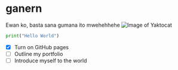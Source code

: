 # ganern # 

Ewan ko, basta sana gumana ito mwehehhehe
![Image of Yaktocat](https://octodex.github.com/images/yaktocat.png)

``` Python
print("Hello World")
```
- [x] Turn on GitHub pages
- [ ] Outline my portfolio
- [ ] Introduce myself to the world

